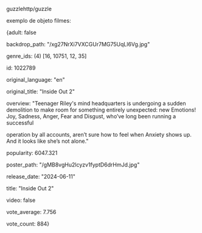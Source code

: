 guzzlehttp/guzzle



exemplo de objeto filmes:

{adult: false

backdrop_path: "/xg27NrXi7VXCGUr7MG75UqLl6Vg.jpg"

genre_ids: (4) [16, 10751, 12, 35]

id: 1022789

original_language: "en"

original_title: "Inside Out 2"

overview: "Teenager Riley's mind headquarters is undergoing a sudden demolition to make room for something entirely unexpected: new Emotions! Joy, Sadness, Anger, Fear and Disgust, who’ve long been running a successful 

operation by all accounts, aren’t sure how to feel when Anxiety shows up. And it looks like she’s not alone."

popularity: 6047.321

poster_path: "/gMB8vgHu2lcyzv1fyptD6drHmJd.jpg"

release_date: "2024-06-11"

title: "Inside Out 2"

video: false

vote_average: 7.756

vote_count: 884}
